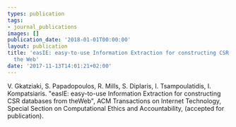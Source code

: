 ```yaml
---
types: publication
tags:
- journal_publications
images: []
publication_date: '2018-01-01T00:00:00'
layout: publication
title: 'easIE: easy-to-use Information Extraction for constructing CSR databases from
  the Web'
date: '2017-11-13T14:01:21+02:00'
---
```

V. Gkatziaki, S. Papadopoulos, R. Mills, S. Diplaris, I. Tsampoulatidis, I. Kompatsiaris. "easIE: easy-to-use Information Extraction for constructing CSR databases from theWeb", ACM Transactions on Internet Technology, Special Section on Computational Ethics and Accountability, (accepted for publication).
